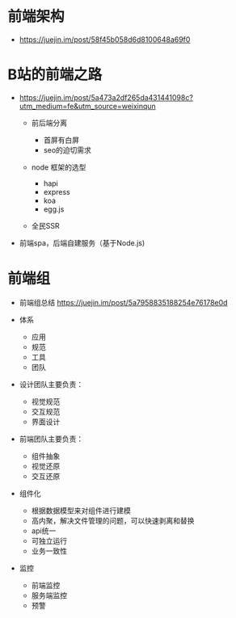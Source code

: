 # 前端架构

- <https://juejin.im/post/58f45b058d6d8100648a69f0>

# B站的前端之路

- <https://juejin.im/post/5a473a2df265da431441098c?utm_medium=fe&utm_source=weixinqun>

  - 前后端分离

    - 首屏有白屏
    - seo的迫切需求

  - node 框架的选型

    - hapi
    - express
    - koa
    - egg.js

  - 全民SSR

- 前端spa，后端自建服务（基于Node.js)

# 前端组

- 前端组总结 <https://juejin.im/post/5a7958835188254e76178e0d>
- 体系

  - 应用
  - 规范
  - 工具
  - 团队

- 设计团队主要负责：

  - 视觉规范
  - 交互规范
  - 界面设计

- 前端团队主要负责：

  - 组件抽象
  - 视觉还原
  - 交互还原

- 组件化

  - 根据数据模型来对组件进行建模
  - 高内聚，解决文件管理的问题，可以快速剥离和替换
  - api统一
  - 可独立运行
  - 业务一致性

- 监控

  - 前端监控
  - 服务端监控
  - 预警
